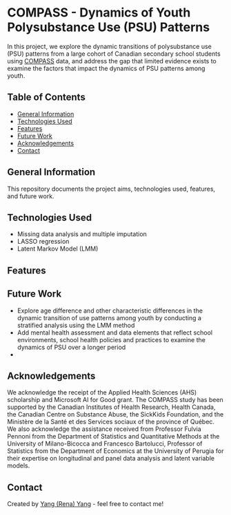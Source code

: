 # COMPASS - Dynamics of Youth Polysubstance Use (PSU) Patterns
In this project, we explore the dynamic transitions of polysubstance use (PSU) patterns from a large cohort of Canadian secondary school students using [COMPASS](https://uwaterloo.ca/compass-system/about) data, and address the gap that limited evidence exists to examine the factors that impact the dynamics of PSU patterns among youth.

## Table of Contents
* [General Information](#general-information)
* [Technologies Used](#technologies-used)
* [Features](#features)
* [Future Work](#future-work)
* [Acknowledgements](#acknowledgements)
* [Contact](#contact)

## General Information
This repository documents the project aims, technologies used, features, and future work. 

## Technologies Used
- Missing data analysis and multiple imputation
- LASSO regression 
- Latent Markov Model (LMM)

## Features

## Future Work
- Explore age difference and other characteristic differences in the dynamic transition of use patterns among youth by conducting a stratified analysis using the LMM method
- Add mental health assessment and data elements that reflect school environments, school health policies and practices to examine the dynamics of PSU over a longer period
- 

## Acknowledgements
We acknowledge the receipt of the Applied Health Sciences (AHS) scholarship and Microsoft AI for Good grant. The COMPASS study has been supported by the Canadian Institutes of Health Research, Health Canada, the Canadian Centre on Substance Abuse, the SickKids Foundation, and the Ministère de la Santé et des Services sociaux of the province of Québec. We also acknowledge the assistance received from Professor Fulvia Pennoni from the Department of Statistics and Quantitative Methods at the University of Milano-Bicocca and Francesco Bartolucci, Professor of Statistics from the Department of Economics at the University of Perugia for their expertise on longitudinal and panel data analysis and latent variable models.

## Contact
Created by [Yang (Rena) Yang](y24yang@uwaterloo.ca) - feel free to contact me!
